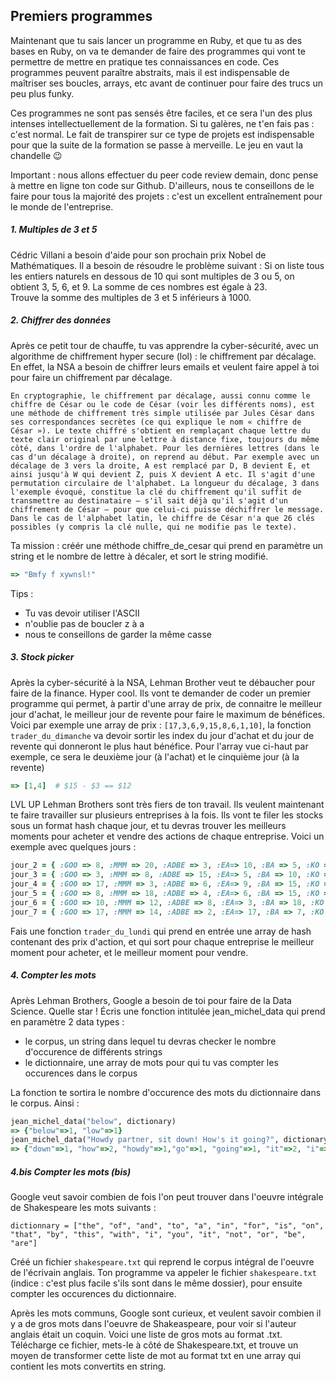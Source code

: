 
Premiers programmes
-------------------------

Maintenant que tu sais lancer un programme en Ruby, et que tu as des bases en Ruby, on va te demander de faire des programmes qui vont te permettre de mettre en pratique tes connaissances en code. Ces programmes peuvent paraître abstraits, mais il est indispensable de maîtriser ses boucles, arrays, etc avant de continuer pour faire des trucs un peu plus funky. <br>

Ces programmes ne sont pas sensés être faciles, et ce sera l'un des plus intenses intellectuellement de la formation. Si tu galères, ne t'en fais pas : c'est normal. Le fait de transpirer sur ce type de projets est indispensable pour que la suite de la formation se passe à merveille. Le jeu en vaut la chandelle 😉 <br>

Important : nous allons effectuer du peer code review demain, donc pense à mettre en ligne ton code sur Github. D'ailleurs, nous te conseillons de le faire pour tous la majorité des projets : c'est un excellent entraînement pour le monde de l'entreprise. <br>

##### 1. Multiples de 3 et 5

Cédric Villani a besoin d'aide pour son prochain prix Nobel de Mathématiques. Il a besoin de résoudre le problème suivant : Si on liste tous les entiers naturels en dessous de 10 qui sont multiples de 3 ou 5, on obtient 3, 5, 6, et 9. La somme de ces nombres est égale à 23.<br>
Trouve la somme des multiples de 3 et 5 inférieurs à 1000.

##### 2. Chiffrer des données

Après ce petit tour de chauffe, tu vas apprendre la cyber-sécurité, avec un algorithme de chiffrement hyper secure (lol) : le chiffrement par décalage. En effet, la NSA a besoin de chiffrer leurs emails et veulent faire appel à toi pour faire un chiffrement par décalage.

```En cryptographie, le chiffrement par décalage, aussi connu comme le chiffre de César ou le code de César (voir les différents noms), est une méthode de chiffrement très simple utilisée par Jules César dans ses correspondances secrètes (ce qui explique le nom « chiffre de César »). Le texte chiffré s'obtient en remplaçant chaque lettre du texte clair original par une lettre à distance fixe, toujours du même côté, dans l'ordre de l'alphabet. Pour les dernières lettres (dans le cas d'un décalage à droite), on reprend au début. Par exemple avec un décalage de 3 vers la droite, A est remplacé par D, B devient E, et ainsi jusqu'à W qui devient Z, puis X devient A etc. Il s'agit d'une permutation circulaire de l'alphabet. La longueur du décalage, 3 dans l'exemple évoqué, constitue la clé du chiffrement qu'il suffit de transmettre au destinataire — s'il sait déjà qu'il s'agit d'un chiffrement de César — pour que celui-ci puisse déchiffrer le message. Dans le cas de l'alphabet latin, le chiffre de César n'a que 26 clés possibles (y compris la clé nulle, qui ne modifie pas le texte).```

Ta mission : créér une méthode chiffre_de_cesar qui prend en paramètre un string et le nombre de lettre à décaler, et sort le string modifié.

```Ruby > chiffre_de_cesar("What a string!", 5)
=> "Bmfy f xywnsl!"
```

Tips : <br>

* Tu vas devoir utiliser l'ASCII
* n'oublie pas de boucler z à a
* nous te conseillons de garder la même casse

##### 3. Stock picker

Après la cyber-sécurité à la NSA, Lehman Brother veut te débaucher pour faire de la finance. Hyper cool. Ils vont te demander de coder un premier programme qui permet, à partir d'une array de prix, de connaitre le meilleur jour d'achat, le meilleur jour de revente pour faire le maximum de bénéfices.<br>
Voici par exemple une array de prix : `[17,3,6,9,15,8,6,1,10]`, la fonction `trader_du_dimanche` va devoir sortir les index du jour d'achat et du jour de revente qui donneront le plus haut bénéfice. Pour l'array vue ci-haut par exemple, ce sera le deuxième jour (à l'achat) et le cinquième jour (à la revente)

```Ruby > trader_du_dimanche([17,3,6,9,15,8,6,1,10])
=> [1,4]  # $15 - $3 == $12
```

LVL UP Lehman Brothers sont très fiers de ton travail. Ils veulent maintenant te faire travailler sur plusieurs entreprises à la fois. Ils vont te filer les stocks sous un format hash chaque jour, et tu devras trouver les meilleurs moments pour acheter et vendre des actions de chaque entreprise. Voici un exemple avec quelques jours :

```Ruby jour_1 = { :GOO => 15, :MMM => 14, :ADBE => 12, :EA=> 13, :BA => 8, :KO => 10, :XOM => 20, :GPS => 7, :MCD => 11, DIS => 15, :CRM => 6, :JNJ => 10 }
jour_2 = { :GOO => 8, :MMM => 20, :ADBE => 3, :EA=> 10, :BA => 5, :KO => 19, :XOM => 12, :GPS => 6, :MCD => 15, DIS => 9, :CRM => 10, :JNJ => 17 }
jour_3 = { :GOO => 3, :MMM => 8, :ADBE => 15, :EA=> 5, :BA => 10, :KO => 5, :XOM => 15, :GPS => 13, :MCD => 10, DIS => 18, :CRM => 5, :JNJ => 14 }
jour_4 = { :GOO => 17, :MMM => 3, :ADBE => 6, :EA=> 9, :BA => 15, :KO => 6, :XOM => 8, :GPS => 1, :MCD => 10, DIS => 15, :CRM => 18, :JNJ => 3 }
jour_5 = { :GOO => 8, :MMM => 18, :ADBE => 4, :EA=> 6, :BA => 15, :KO => 18, :XOM => 3, :GPS => 12, :MCD => 19, DIS => 3, :CRM => 7, :JNJ => 9 }
jour_6 = { :GOO => 10, :MMM => 12, :ADBE => 8, :EA=> 3, :BA => 18, :KO => 20, :XOM => 5, :GPS => 11, :MCD => 3, DIS => 9, :CRM => 8, :JNJ => 15 }
jour_7 = { :GOO => 17, :MMM => 14, :ADBE => 2, :EA=> 17, :BA => 7, :KO => 13, :XOM => 1, :GPS => 15, :MCD => 15, DIS => 10, :CRM => 9, :JNJ => 17 }
```

Fais une fonction `trader_du_lundi` qui prend en entrée une array de hash contenant des prix d'action, et qui sort pour chaque entreprise le meilleur moment pour acheter, et le meilleur moment pour vendre.
##### 4. Compter les mots

Après Lehman Brothers, Google a besoin de toi pour faire de la Data Science. Quelle star ! Écris une fonction intitulée jean_michel_data qui prend en paramètre 2 data types :

* le corpus, un string dans lequel tu devras checker le nombre d'occurence de différents strings
* le dictionnaire, une array de mots pour qui tu vas compter les occurences dans le corpus

La fonction te sortira le nombre d'occurence des mots du dictionnaire dans le corpus. Ainsi :

```Ruby dictionary = ["below", "down", "go", "going", "horn", "how", "howdy", "it", "i", "low", "own", "part", "partner", "sit"]
jean_michel_data("below", dictionary)
=> {"below"=>1, "low"=>1}
jean_michel_data("Howdy partner, sit down! How's it going?", dictionary)
=> {"down"=>1, "how"=>2, "howdy"=>1,"go"=>1, "going"=>1, "it"=>2, "i"=> 3, "own"=>1,"part"=>1,"partner"=>1,"sit"=>1}
```

##### 4.bis Compter les mots (bis)

Google veut savoir combien de fois l'on peut trouver dans l'oeuvre intégrale de Shakespeare les mots suivants :

` dictionnary = ["the", "of", "and", "to", "a", "in", "for", "is", "on", "that", "by", "this", "with", "i", "you", "it", "not", "or", "be", "are"]
`

Créé un fichier `shakespeare.txt` qui reprend le corpus intégral de l'oeuvre de l'écrivain anglais. Ton programme va appeler le fichier `shakespeare.txt` (indice : c'est plus facile s'ils sont dans le même dossier), pour ensuite compter les occurences du dictionnaire.<br>

Après les mots communs, Google sont curieux, et veulent savoir combien il y a de gros mots dans l'oeuvre de Shakeaspeare, pour voir si l'auteur anglais était un coquin. Voici une liste de gros mots au format .txt. Télécharge ce fichier, mets-le à côté de Shakespeare.txt, et trouve un moyen de transformer cette liste de mot au format txt en une array qui contient les mots convertits en string.
